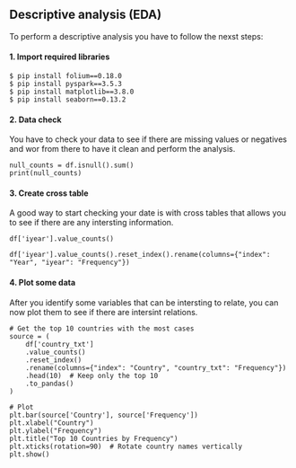 ## Descriptive analysis (EDA)

To perform a descriptive analysis you have to follow the nexst steps:  

#### 1. Import required libraries

```shell
$ pip install folium==0.18.0
$ pip install pyspark==3.5.3
$ pip install matplotlib==3.8.0
$ pip install seaborn==0.13.2
```

#### 2. Data check

You have to check your data to see if there are missing values or negatives and wor from there to have it clean and perform the analysis.

```shell
null_counts = df.isnull().sum()
print(null_counts)  
```

#### 3. Create cross table

A good way to start checking your date is with cross tables that allows you to see if there are any intersting information.

```shell
df['iyear'].value_counts()  
```
```shell
df['iyear'].value_counts().reset_index().rename(columns={"index": "Year", "iyear": "Frequency"})
```

#### 4. Plot some data

After you identify some variables that can be intersting to relate, you can now plot them to see if there are intersint relations.

```shell
# Get the top 10 countries with the most cases
source = (
    df['country_txt']
    .value_counts()
    .reset_index()
    .rename(columns={"index": "Country", "country_txt": "Frequency"})
    .head(10)  # Keep only the top 10
    .to_pandas()
)

# Plot
plt.bar(source['Country'], source['Frequency'])
plt.xlabel("Country")
plt.ylabel("Frequency")
plt.title("Top 10 Countries by Frequency")
plt.xticks(rotation=90)  # Rotate country names vertically
plt.show()
```